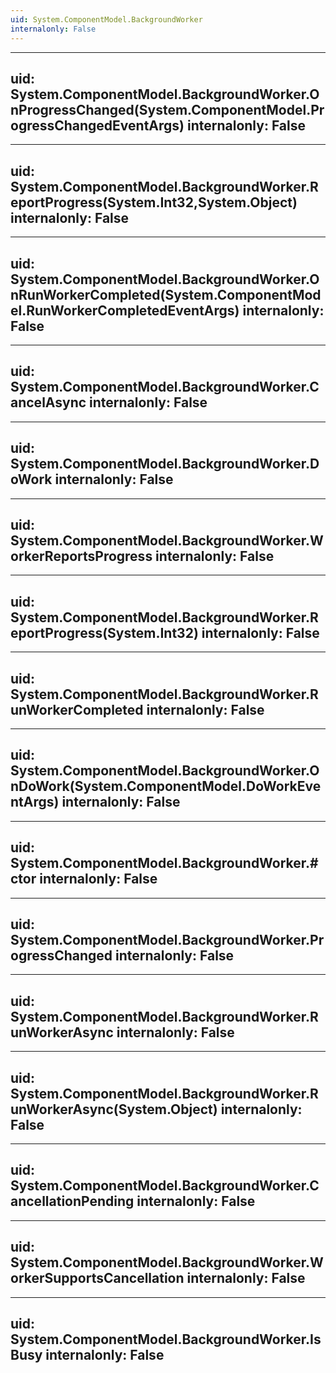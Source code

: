 ```yaml
---
uid: System.ComponentModel.BackgroundWorker
internalonly: False
---
```


---
uid: System.ComponentModel.BackgroundWorker.OnProgressChanged(System.ComponentModel.ProgressChangedEventArgs)
internalonly: False
---

---
uid: System.ComponentModel.BackgroundWorker.ReportProgress(System.Int32,System.Object)
internalonly: False
---

---
uid: System.ComponentModel.BackgroundWorker.OnRunWorkerCompleted(System.ComponentModel.RunWorkerCompletedEventArgs)
internalonly: False
---

---
uid: System.ComponentModel.BackgroundWorker.CancelAsync
internalonly: False
---

---
uid: System.ComponentModel.BackgroundWorker.DoWork
internalonly: False
---

---
uid: System.ComponentModel.BackgroundWorker.WorkerReportsProgress
internalonly: False
---

---
uid: System.ComponentModel.BackgroundWorker.ReportProgress(System.Int32)
internalonly: False
---

---
uid: System.ComponentModel.BackgroundWorker.RunWorkerCompleted
internalonly: False
---

---
uid: System.ComponentModel.BackgroundWorker.OnDoWork(System.ComponentModel.DoWorkEventArgs)
internalonly: False
---

---
uid: System.ComponentModel.BackgroundWorker.#ctor
internalonly: False
---

---
uid: System.ComponentModel.BackgroundWorker.ProgressChanged
internalonly: False
---

---
uid: System.ComponentModel.BackgroundWorker.RunWorkerAsync
internalonly: False
---

---
uid: System.ComponentModel.BackgroundWorker.RunWorkerAsync(System.Object)
internalonly: False
---

---
uid: System.ComponentModel.BackgroundWorker.CancellationPending
internalonly: False
---

---
uid: System.ComponentModel.BackgroundWorker.WorkerSupportsCancellation
internalonly: False
---

---
uid: System.ComponentModel.BackgroundWorker.IsBusy
internalonly: False
---
